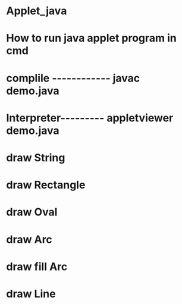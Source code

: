 # Applet_java

# How to run java applet program in cmd
 # complile ------------  javac demo.java
 # Interpreter--------- appletviewer demo.java

 # draw String
 # draw Rectangle
 # draw Oval
 # draw Arc 
 # draw fill Arc
 # draw Line
 
